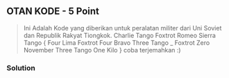 ## OTAN KODE - 5 Point
> Ini Adalah Kode yang diberikan untuk peralatan militer dari Uni Soviet dan Republik Rakyat Tiongkok. Charlie Tango Foxtrot Romeo Sierra Tango { Four Lima Foxtrot Four Bravo Three Tango _ Foxtrot Zero November Three Tango One Kilo } coba terjemahkan :)
### Solution
